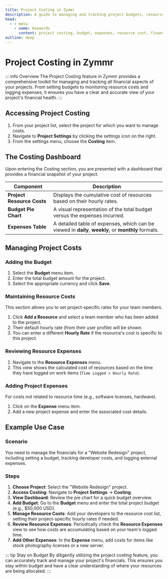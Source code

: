 ```yaml
---
title: Project Costing in Zymmr
description: A guide to managing and tracking project budgets, resource costs, and expenses in Zymmr.
head:
  - - meta
    - name: keywords
      content: project costing, budget, expenses, resource cost, financial management, zymmr
outline: deep
---
```


# Project Costing in Zymmr

::: info Overview
The Project Costing feature in Zymmr provides a comprehensive toolkit for managing and tracking all financial aspects of your projects. From setting budgets to monitoring resource costs and logging expenses, it ensures you have a clear and accurate view of your project's financial health.
:::

## Accessing Project Costing

1.  From your project list, select the project for which you want to manage costs.
2.  Navigate to **Project Settings** by clicking the settings icon on the right.
3.  From the settings menu, choose the **Costing** item.

## The Costing Dashboard

Upon entering the Costing section, you are presented with a dashboard that provides a financial snapshot of your project.

| Component                | Description                                                                    |
| ------------------------ | ------------------------------------------------------------------------------ |
| **Project Resource Costs** | Displays the cumulative cost of resources based on their hourly rates.         |
| **Budget Pie Chart**     | A visual representation of the total budget versus the expenses incurred.      |
| **Expenses Table**       | A detailed table of expenses, which can be viewed in **daily**, **weekly**, or **monthly** formats. |

## Managing Project Costs

### Adding the Budget
1.  Select the **Budget** menu item.
2.  Enter the total budget amount for the project.
3.  Select the appropriate currency and click **Save**.

### Maintaining Resource Costs
This section allows you to set project-specific rates for your team members.
1.  Click **Add a Resource** and select a team member who has been added to the project.
2.  Their default hourly rate (from their user profile) will be shown.
3.  You can enter a different **Hourly Rate** if the resource's cost is specific to this project.

### Reviewing Resource Expenses
1.  Navigate to the **Resource Expenses** menu.
2.  This view shows the calculated cost of resources based on the time they have logged on work items (`Time Logged × Hourly Rate`).

### Adding Project Expenses
For costs not related to resource time (e.g., software licenses, hardware).
1.  Click on the **Expense** menu item.
2.  Add a new project expense and enter the associated cost details.

## Example Use Case

### Scenario
You need to manage the financials for a "Website Redesign" project, including setting a budget, tracking developer costs, and logging external expenses.

### Steps
1.  **Choose Project**: Select the "Website Redesign" project.
2.  **Access Costing**: Navigate to **Project Settings** → **Costing**.
3.  **View Dashboard**: Review the pie chart for a quick budget overview.
4.  **Add Budget**: Go to the **Budget** menu and enter the total project budget (e.g., $50,000 USD).
5.  **Manage Resource Costs**: Add your developers to the resource cost list, setting their project-specific hourly rates if needed.
6.  **Review Resource Expenses**: Periodically check the **Resource Expenses** view to see how costs are accumulating based on your team's logged time.
7.  **Add Other Expenses**: In the **Expense** menu, add costs for items like stock photography licenses or a new server.

::: tip Stay on Budget
By diligently utilizing the project costing feature, you can accurately track and manage your project's financials. This ensures you stay within budget and have a clear understanding of where your resources are being allocated.
:::
